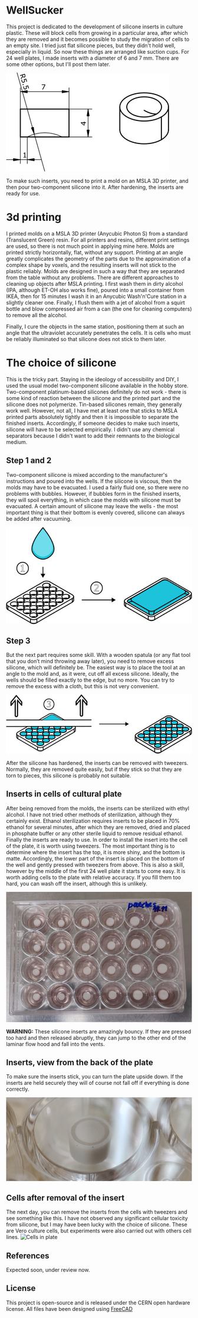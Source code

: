 # WellSucker
This project is dedicated to the development of silicone inserts in culture plastic. These will block cells from growing in a particular area, after which they are removed and it becomes possible to study the migration of cells to an empty site. I tried just flat silicone pieces, but they didn't hold well, especially in liquid. So now these things are arranged like suction cups. For 24 well plates, I made inserts with a diameter of 6 and 7 mm. There are some other options, but I'll post them later.

![Sketch](https://github.com/arteys/WellSucker/blob/main/Images/Fig%200.png?raw=true)


To make such inserts, you need to print a mold on an MSLA 3D printer, and then pour two-component silicone into it. After hardening, the inserts are ready for use.

# 3d printing
I printed molds on a MSLA 3D printer (Anycubic Photon S) from a standard (Translucent Green) resin. For all printers and resins, different print settings are used, so there is not much point in applying mine here. Molds are printed strictly horizontally, flat, without any support. Printing at an angle greatly complicates the geometry of the parts due to the approximation of a complex shape by voxels, and the resulting inserts will not stick to the plastic reliably. Molds are designed in such a way that they are separated from the table without any problems.
There are different approaches to cleaning up objects after MSLA printing. I first wash them in dirty alcohol (IPA, although ET-OH also works fine), poured into a small container from IKEA, then for 15 minutes I wash it in an Anycubic Wash'n'Cure station in a slightly cleaner one. Finally, I flush them with a jet of alcohol from a squirt bottle and blow compressed air from a can (the one for cleaning computers) to remove all the alcohol.

Finally, I cure the objects in the same station, positioning them at such an angle that the ultraviolet accurately penetrates the cells. It is cells who must be reliably illuminated so that silicone does not stick to them later.

# The choice of silicone
This is the tricky part. Staying in the ideology of accessibility and DIY, I used the usual model two-component silicone available in the hobby store.
Two-component platinum-based silicones definitely do not work - there is some kind of reaction between the silicone and the printed part and the silicone does not polymerize.
Tin-based silicones remain, they generally work well. However, not all, I have met at least one that sticks to MSLA printed parts absolutely tightly and then it is impossible to separate the finished inserts. Accordingly, if someone decides to make such inserts, silicone will have to be selected empirically.
I didn't use any chemical separators because I didn't want to add their remnants to the biological medium.

## Step 1 and 2
Two-component silicone is mixed according to the manufacturer's instructions and poured into the wells. If the silicone is viscous, then the molds may have to be evacuated. I used a fairly fluid one, so there were no problems with bubbles.
However, if bubbles form in the finished inserts, they will spoil everything, in which case the molds with silicone must be evacuated. A certain amount of silicone may leave the wells - the most important thing is that their bottom is evenly covered, silicone can always be added after vacuuming.

![Step 1 and 2](https://github.com/arteys/WellSucker/blob/main/Images/Fig%201.png?raw=true)


## Step 3
But the next part requires some skill. With a wooden spatula (or any flat tool that you don’t mind throwing away later), you need to remove excess silicone, which will definitely be. The easiest way is to place the tool at an angle to the mold and, as it were, cut off all excess silicone. Ideally, the wells should be filled exactly to the edge, but no more. You can try to remove the excess with a cloth, but this is not very convenient.

![Step 3](https://github.com/arteys/WellSucker/blob/main/Images/Fig%202.png?raw=true)

After the silicone has hardened, the inserts can be removed with tweezers. Normally, they are removed quite easily, but if they stick so that they are torn to pieces, this silicone is probably not suitable.


## Inserts in cells of cultural plate
After being removed from the molds, the inserts can be sterilized with ethyl alcohol. I have not tried other methods of sterilization, although they certainly exist. Ethanol sterilization requires inserts to be placed in 70% ethanol for several minutes, after which they are removed, dried and placed in phosphate buffer or any other sterile liquid to remove residual ethanol.
Finally the inserts are ready to use. In order to install the insert into the cell of the plate, it is worth using tweezers. The most important thing is to determine where the insert has the top, it is more shiny, and the bottom is matte. Accordingly, the lower part of the insert is placed on the bottom of the well and gently pressed with tweezers from above. This is also a skill, however by the middle of the first 24 well plate it starts to come easy.
It is worth adding cells to the plate with relative accuracy. If you fill them too hard, you can wash off the insert, although this is unlikely.

![Inserts in plate](https://github.com/arteys/WellSucker/blob/main/Images/Fig%203_2.png?raw=true)

**WARNING:** These silicone inserts are amazingly bouncy. If they are pressed too hard and then released abruptly, they can jump to the other end of the laminar flow hood and fall into the vents.

## Inserts, view from the back of the plate
To make sure the inserts stick, you can turn the plate upside down. If the inserts are held securely they will of course not fall off if everything is done correctly.

![Inserts in plate](https://github.com/arteys/WellSucker/blob/main/Images/Fig%204.jpg?raw=true)

## Cells after removal of the insert
The next day, you can remove the inserts from the cells with tweezers and see something like this. I have not observed any significant cellular toxicity from silicone, but I may have been lucky with the choice of silicone. These are Vero culture cells, but experiments were also carried out with others cell lines.
![Cells in plate](https://github.com/arteys/WellSucker/blob/main/Images/Fig%205.png?raw=true)

## References
Expected soon, under review now. 

## License
This project is open-source and is released under the CERN open hardware license. 
All files have been designed using  [FreeCAD](https://www.freecadweb.org/) 
